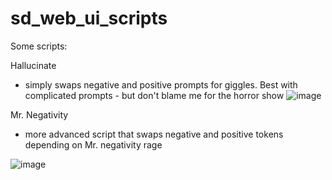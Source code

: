# sd_web_ui_scripts

Some scripts:

Hallucinate
- simply swaps negative and positive prompts for giggles. Best with complicated prompts - but don't blame me for the horror show
![image](https://user-images.githubusercontent.com/23346289/215936413-73754002-0b16-4125-9d4e-766084aad776.png)


Mr. Negativity
- more advanced script that swaps negative and positive tokens depending on Mr. negativity rage

![image](https://user-images.githubusercontent.com/23346289/215935117-4d43e0ad-e9e8-4698-8d5b-e129d6e40e6e.png)

